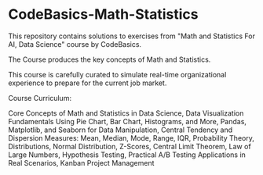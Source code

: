 # CodeBasics-Math-Statistics

This repository contains solutions to exercises from "Math and Statistics For AI, Data Science" course by CodeBasics.

The Course produces the key concepts of Math and Statistics. 

This course is carefully curated to simulate real-time organizational experience to prepare for the current job market.

Course Curriculum:

Core Concepts of Math and Statistics in Data Science,
Data Visualization Fundamentals Using Pie Chart, Bar Chart, Histograms, and More,
Pandas, Matplotlib, and Seaborn for Data Manipulation,
Central Tendency and Dispersion Measures: Mean, Median, Mode, Range, IQR,
Probability Theory, Distributions, Normal Distribution, Z-Scores,
Central Limit Theorem, Law of Large Numbers, Hypothesis Testing,
Practical A/B Testing Applications in Real Scenarios,
Kanban Project Management
